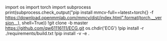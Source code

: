 import os
import torch
import subprocess
print(subprocess.check_output("pip install mmcv-full==latest+torch{} -f https://download.openmmlab.com/mmcv/dist/index.html".format(torch.__version__), shell=True))
!git clone -b master https://github.com/qw61116111/ECG.git 
os.chdir('ECG')
!pip install -r ./requirements/build.txt
!pip install -v -e .
